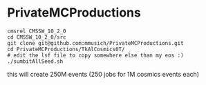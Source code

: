 # PrivateMCProductions

```
cmsrel CMSSW_10_2_0
cd CMSSW_10_2_0/src
git clone git@github.com:mmusich/PrivateMCProductions.git
cd PrivateMCProductions/TkAlCosmics0T/
# edit the lsf file to copy somewhere else than my eos :)
./sumbitAllSeed.sh
```

this will create 250M events (250 jobs for 1M cosmics events each)